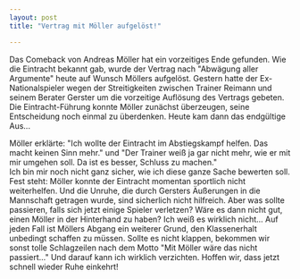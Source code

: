 ```yaml
---
layout: post
title: "Vertrag mit Möller aufgelöst!"

---
```


Das Comeback von Andreas Möller hat ein vorzeitiges Ende gefunden. Wie die Eintracht bekannt gab, wurde der Vertrag nach "Abwägung aller Argumente" heute auf Wunsch Möllers aufgelöst. Gestern hatte der Ex-Nationalspieler wegen der Streitigkeiten zwischen Trainer Reimann und seinem Berater Gerster um die vorzeitige Auflösung des Vertrags gebeten. Die Eintracht-Führung konnte Möller zunächst überzeugen, seine Entscheidung noch einmal zu überdenken. Heute kam dann das endgültige Aus...

Möller erklärte: "Ich wollte der Eintracht im Abstiegskampf helfen. Das macht keinen Sinn mehr." und "Der Trainer weiß ja gar nicht mehr, wie er mit mir umgehen soll. Da ist es besser, Schluss zu machen."  
Ich bin mir noch nicht ganz sicher, wie ich diese ganze Sache bewerten soll. Fest steht: Möller konnte der Eintracht momentan sportlich nicht weiterhelfen. Und die Unruhe, die durch Gersters Äußerungen in die Mannschaft getragen wurde, sind sicherlich nicht hilfreich. Aber was sollte passieren, falls sich jetzt einige Spieler verletzen? Wäre es dann nicht gut, einen Möller in der Hinterhand zu haben? Ich weiß es wirklich nicht... Auf jeden Fall ist Möllers Abgang ein weiterer Grund, den Klassenerhalt unbedingt schaffen zu müssen. Sollte es nicht klappen, bekommen wir sonst tolle Schlagzeilen nach dem Motto "Mit Möller wäre das nicht passiert..." Und darauf kann ich wirklich verzichten. Hoffen wir, dass jetzt schnell wieder Ruhe einkehrt!
